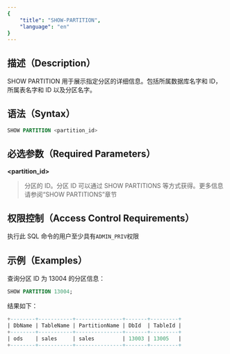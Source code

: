 ```yaml
---
{
    "title": "SHOW-PARTITION",
    "language": "en"
}
---
```


<!--
Licensed to the Apache Software Foundation (ASF) under one
or more contributor license agreements.  See the NOTICE file
distributed with this work for additional information
regarding copyright ownership.  The ASF licenses this file
to you under the Apache License, Version 2.0 (the
"License"); you may not use this file except in compliance
with the License.  You may obtain a copy of the License at

  http://www.apache.org/licenses/LICENSE-2.0

Unless required by applicable law or agreed to in writing,
software distributed under the License is distributed on an
"AS IS" BASIS, WITHOUT WARRANTIES OR CONDITIONS OF ANY
KIND, either express or implied.  See the License for the
specific language governing permissions and limitations
under the License.
-->
## 描述（Description）

SHOW PARTITION 用于展示指定分区的详细信息。包括所属数据库名字和 ID，所属表名字和 ID 以及分区名字。

## 语法（Syntax）

```SQL
SHOW PARTITION <partition_id>
```

## 必选参数（Required Parameters）

**<partition_id>**

> 分区的 ID。分区 ID 可以通过 SHOW PARTITIONS 等方式获得。更多信息请参阅“SHOW PARTITIONS”章节

## 权限控制（Access Control Requirements）

执行此 SQL 命令的用户至少具有`ADMIN_PRIV`权限

## 示例（Examples）

查询分区 ID 为 13004 的分区信息：

```SQL
SHOW PARTITION 13004;
```

结果如下：

```SQL
+--------+-----------+---------------+-------+---------+
| DbName | TableName | PartitionName | DbId  | TableId |
+--------+-----------+---------------+-------+---------+
| ods    | sales     | sales         | 13003 | 13005   |
+--------+-----------+---------------+-------+---------+
```